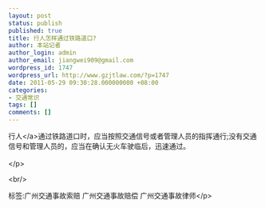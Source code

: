 ```yaml
---
layout: post
status: publish
published: true
title: 行人怎样通过铁路道口?
author: 本站记者
author_login: admin
author_email: jiangwei909@gmail.com
wordpress_id: 1747
wordpress_url: http://www.gzjtlaw.com/?p=1747
date: 2011-05-29 09:30:28.000000000 +08:00
categories:
- 交通常识
tags: []
comments: []
---
```

<p><a>行人<&#47;a>通过铁路道口时，应当按照交通信号或者管理人员的指挥通行;没有交通信号和管理人员的，应当在确认无火车驶临后，迅速通过。 <br><br><&#47;p><br&#47;><p>标签:广州交通事故索赔 广州交通事故赔偿 广州交通事故律师<&#47;p>
